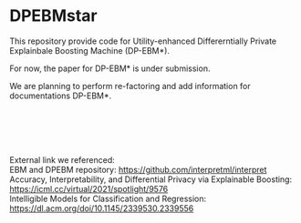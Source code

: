 # DPEBMstar

This repository provide code for Utility-enhanced Differerntially Private Explainbale Boosting Machine (DP-EBM*).

For now, the paper for DP-EBM* is under submission.

We are planning to perform re-factoring and add information for documentations DP-EBM*.

<br/> <br/> <br/> <br/> 



External link we referenced:<br/> 
EBM and DPEBM repository: https://github.com/interpretml/interpret<br/> 
Accuracy, Interpretability, and Differential Privacy via Explainable Boosting: https://icml.cc/virtual/2021/spotlight/9576<br/> 
Intelligible Models for Classification and Regression: https://dl.acm.org/doi/10.1145/2339530.2339556
